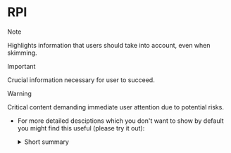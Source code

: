 # RPI
>[!NOTE]
>Highlights information that users should take into account, even when skimming.

>[!IMPORTANT]
>Crucial information necessary for user to succeed.

>[!WARNING]
>Critical content demanding immediate user attention due to potential risks.

- For more detailed desciptions which you don't want to show by default you might find this useful (please try it out):

  <details>
  <summary>
  Short summary
  </summary>
  Lorem ipsum dolor sit amet, consecteur adipiscing elit, sed do eiusmod tempor incididunt ut labore et dolore magna

  </details>
